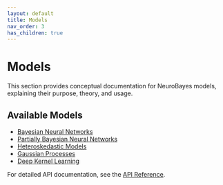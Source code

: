 ```yaml
---
layout: default
title: Models
nav_order: 3
has_children: true
---
```


# Models

This section provides conceptual documentation for NeuroBayes models, explaining their purpose, theory, and usage.

## Available Models

- [Bayesian Neural Networks](bnn.md)
- [Partially Bayesian Neural Networks](partial_bnn.md)
- [Heteroskedastic Models](heteroskedastic.md)
- [Gaussian Processes](gp.md)
- [Deep Kernel Learning](dkl.md)

For detailed API documentation, see the [API Reference](../api/models/).